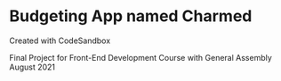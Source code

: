# Budgeting App named Charmed
Created with CodeSandbox

Final Project for Front-End Development Course with General Assembly August 2021


